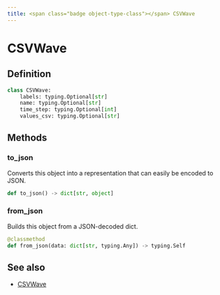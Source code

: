 ```yaml
---
title: <span class="badge object-type-class"></span> CSVWave
---
```

# <span class="badge object-type-class"></span> CSVWave

## Definition

```python
class CSVWave:
    labels: typing.Optional[str]
    name: typing.Optional[str]
    time_step: typing.Optional[int]
    values_csv: typing.Optional[str]
```
## Methods

### <span class="badge object-method"></span> to_json

Converts this object into a representation that can easily be encoded to JSON.

```python
def to_json() -> dict[str, object]
```

### <span class="badge object-method"></span> from_json

Builds this object from a JSON-decoded dict.

```python
@classmethod
def from_json(data: dict[str, typing.Any]) -> typing.Self
```

## See also

 * <span class="badge builder"></span> [CSVWave](./builder-CSVWave.md)
